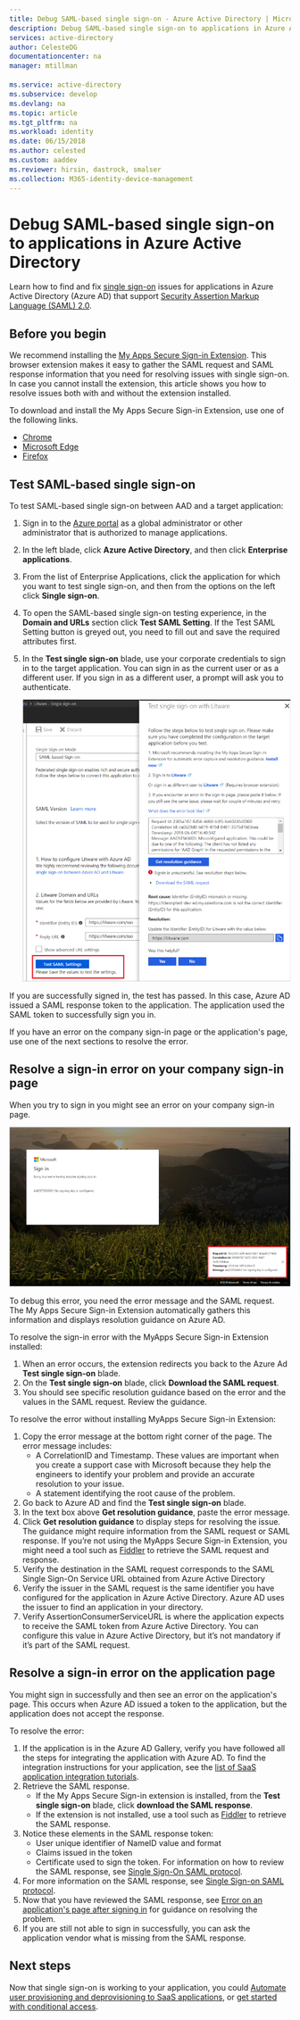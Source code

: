 ```yaml
---
title: Debug SAML-based single sign-on - Azure Active Directory | Microsoft Docs
description: Debug SAML-based single sign-on to applications in Azure Active Directory.
services: active-directory
author: CelesteDG
documentationcenter: na
manager: mtillman

ms.service: active-directory
ms.subservice: develop
ms.devlang: na
ms.topic: article
ms.tgt_pltfrm: na
ms.workload: identity
ms.date: 06/15/2018
ms.author: celested
ms.custom: aaddev
ms.reviewer: hirsin, dastrock, smalser
ms.collection: M365-identity-device-management
---
```


# Debug SAML-based single sign-on to applications in Azure Active Directory

Learn how to find and fix [single sign-on](../manage-apps/what-is-single-sign-on.md) issues for applications in Azure Active Directory (Azure AD) that support [Security Assertion Markup Language (SAML) 2.0](https://en.wikipedia.org/wiki/Security_Assertion_Markup_Language). 

## Before you begin
We recommend installing the [My Apps Secure Sign-in Extension](../user-help/active-directory-saas-access-panel-user-help.md#i-am-having-trouble-installing-the-my-apps-secure-sign-in-extension). This browser extension makes it easy to gather the SAML request and SAML response information that you need for resolving issues with single sign-on. In case you cannot install the extension, this article shows you how to resolve issues both with and without the extension installed.

To download and install the My Apps Secure Sign-in Extension, use one of the following links.

- [Chrome](https://go.microsoft.com/fwlink/?linkid=866367)
- [Microsoft Edge](https://go.microsoft.com/fwlink/?linkid=845176)
- [Firefox](https://go.microsoft.com/fwlink/?linkid=866366)


## Test SAML-based single sign-on

To test SAML-based single sign-on between AAD and a target application:

1.	Sign in to the [Azure portal](https://portal.azure.com) as a global administrator or other administrator that is authorized to manage applications.
2.	In the left blade, click **Azure Active Directory**, and then click **Enterprise applications**. 
3.	From the list of Enterprise Applications, click the application for which you want to test single sign-on, and then from the options on the left click **Single sign-on**.
4.	To open the SAML-based single sign-on testing experience, in the **Domain and URLs** section click **Test SAML Setting**. If the Test SAML Setting button is greyed out, you need to fill out and save the required attributes first.
5.	In the **Test single sign-on** blade, use your corporate credentials to sign in to the target application. You can sign in as the current user or as a different user. If you sign in as a different user, a prompt will ask you to authenticate.

    ![Test SAML page](./media/howto-v1-debug-saml-sso-issues/testing.png)


If you are successfully signed in, the test has passed. In this case, Azure AD issued a SAML response token to the application. The application used the SAML token to successfully sign you in.

If you have an error on the company sign-in page or the application's page, use one of the next sections to resolve the error.


## Resolve a sign-in error on your company sign-in page

When you try to sign in you might see an error on your company sign-in page. 

![Sign-in error](./media/howto-v1-debug-saml-sso-issues/error.png)

To debug this error, you need the error message and the SAML request. The My Apps Secure Sign-in Extension automatically gathers this information and displays resolution guidance on Azure AD. 

To resolve the sign-in error with the MyApps Secure Sign-in Extension installed:

1.	When an error occurs, the extension redirects you back to the Azure Ad **Test single sign-on** blade. 
2.	On the **Test single sign-on** blade, click **Download the SAML request**. 
3.	You should see specific resolution guidance based on the error and the values in the SAML request. Review the guidance.

To resolve the error without installing MyApps Secure Sign-in Extension:

1. Copy the error message at the bottom right corner of the page. The error message includes:
    - A CorrelationID and Timestamp. These values are important when you create a support case with Microsoft because they help the engineers to identify your problem and provide an accurate resolution to your issue.
	- A statement identifying the root cause of the problem.
2.	Go back to Azure AD and find the **Test single sign-on** blade.
3.	In the text box above **Get resolution guidance**, paste the error message.
3.	Click **Get resolution guidance** to display steps for resolving the issue. The guidance might require information from the SAML request or SAML response. If you’re not using the  MyApps Secure Sign-in Extension, you might need a tool such as [Fiddler](https://www.telerik.com/fiddler) to retrieve the SAML request and response.
4.	Verify the destination in the SAML request corresponds to the SAML Single Sign-On Service URL obtained from Azure Active Directory
5.	Verify the issuer in the SAML request is the same identifier you have configured for the application in Azure Active Directory. Azure AD uses the issuer to find an application in your directory.
6.	Verify AssertionConsumerServiceURL is where the application expects to receive the SAML token from Azure Active Directory. You can configure this value in Azure Active Directory, but it’s not mandatory if it’s part of the SAML request.


## Resolve a sign-in error on the application page

You might sign in successfully and then see an error on the application's page. This occurs when Azure AD issued a token to the application, but the application does not accept the response.   

To resolve the error:

1. If the application is in the Azure AD Gallery, verify you have followed all the steps for integrating the application with Azure AD. To find the integration instructions for your application, see the [list of SaaS application integration tutorials](../saas-apps/tutorial-list.md).
2. Retrieve the SAML response.
    - If the My Apps Secure Sign-in extension is installed, from the **Test single sign-on** blade, click **download the SAML response**.
    - If the extension is not installed, use a tool such as [Fiddler](https://www.telerik.com/fiddler) to retrieve the SAML response. 
3. Notice these elements in the SAML response token:
    - User unique identifier of NameID value and format
    - Claims issued in the token
    - Certificate used to sign the token. For information on how to review the SAML response, see [Single Sign-On SAML protocol](single-sign-on-saml-protocol.md).
4. For more information on the SAML response, see [Single Sign-on SAML protocol](single-sign-on-saml-protocol.md).
5. Now that you have reviewed the SAML response, see [Error on an application's page after signing in](../manage-apps/application-sign-in-problem-application-error.md) for guidance on resolving the problem. 
6. If you are still not able to sign in successfully, you can ask the application vendor what is missing from the SAML response.


## Next steps
Now that single sign-on is working to your application, you could [Automate user provisioning and deprovisioning to SaaS applications](../manage-apps/user-provisioning.md), or [get started with conditional access](../conditional-access/app-based-conditional-access.md).


